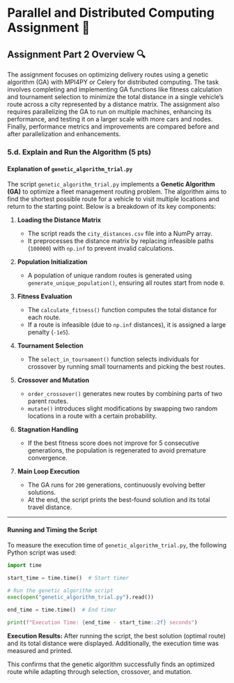 # Parallel and Distributed Computing Assignment 🚀

## Assignment Part 2 Overview 🔍
The assignment focuses on optimizing delivery routes using a genetic algorithm (GA) with MPI4PY or Celery for distributed computing. The task involves completing and implementing GA functions like fitness calculation and tournament selection to minimize the total distance in a single vehicle’s route across a city represented by a distance matrix. The assignment also requires parallelizing the GA to run on multiple machines, enhancing its performance, and testing it on a larger scale with more cars and nodes. Finally, performance metrics and improvements are compared before and after parallelization and enhancements.


### 5.d. Explain and Run the Algorithm (5 pts)

#### **Explanation of `genetic_algorithm_trial.py`**
The script `genetic_algorithm_trial.py` implements a **Genetic Algorithm (GA)** to optimize a fleet management routing problem. The algorithm aims to find the shortest possible route for a vehicle to visit multiple locations and return to the starting point. Below is a breakdown of its key components:

1. **Loading the Distance Matrix**
   - The script reads the `city_distances.csv` file into a NumPy array.
   - It preprocesses the distance matrix by replacing infeasible paths (`100000`) with `np.inf` to prevent invalid calculations.

2. **Population Initialization**
   - A population of unique random routes is generated using `generate_unique_population()`, ensuring all routes start from node `0`.
   
3. **Fitness Evaluation**
   - The `calculate_fitness()` function computes the total distance for each route.
   - If a route is infeasible (due to `np.inf` distances), it is assigned a large penalty (`-1e5`).

4. **Tournament Selection**
   - The `select_in_tournament()` function selects individuals for crossover by running small tournaments and picking the best routes.

5. **Crossover and Mutation**
   - `order_crossover()` generates new routes by combining parts of two parent routes.
   - `mutate()` introduces slight modifications by swapping two random locations in a route with a certain probability.

6. **Stagnation Handling**
   - If the best fitness score does not improve for 5 consecutive generations, the population is regenerated to avoid premature convergence.

7. **Main Loop Execution**
   - The GA runs for `200` generations, continuously evolving better solutions.
   - At the end, the script prints the best-found solution and its total travel distance.

---

#### **Running and Timing the Script**
To measure the execution time of `genetic_algorithm_trial.py`, the following Python script was used:

```python
import time

start_time = time.time()  # Start timer

# Run the genetic algorithm script
exec(open("genetic_algorithm_trial.py").read())  

end_time = time.time()  # End timer

print(f"Execution Time: {end_time - start_time:.2f} seconds")
```

**Execution Results:**
After running the script, the best solution (optimal route) and its total distance were displayed. Additionally, the execution time was measured and printed.

This confirms that the genetic algorithm successfully finds an optimized route while adapting through selection, crossover, and mutation.

